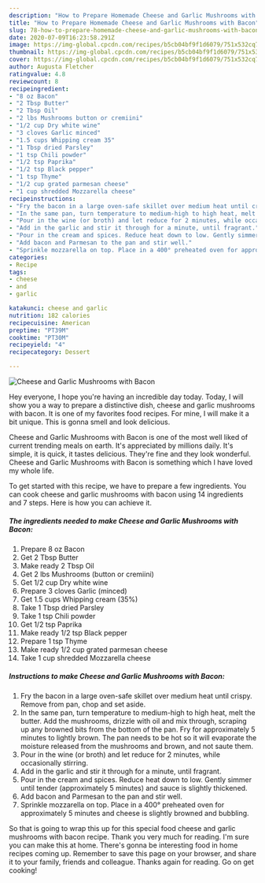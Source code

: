 ```yaml
---
description: "How to Prepare Homemade Cheese and Garlic Mushrooms with Bacon"
title: "How to Prepare Homemade Cheese and Garlic Mushrooms with Bacon"
slug: 78-how-to-prepare-homemade-cheese-and-garlic-mushrooms-with-bacon
date: 2020-07-09T16:23:58.291Z
image: https://img-global.cpcdn.com/recipes/b5cb04bf9f1d6079/751x532cq70/cheese-and-garlic-mushrooms-with-bacon-recipe-main-photo.jpg
thumbnail: https://img-global.cpcdn.com/recipes/b5cb04bf9f1d6079/751x532cq70/cheese-and-garlic-mushrooms-with-bacon-recipe-main-photo.jpg
cover: https://img-global.cpcdn.com/recipes/b5cb04bf9f1d6079/751x532cq70/cheese-and-garlic-mushrooms-with-bacon-recipe-main-photo.jpg
author: Augusta Fletcher
ratingvalue: 4.8
reviewcount: 8
recipeingredient:
- "8 oz Bacon"
- "2 Tbsp Butter"
- "2 Tbsp Oil"
- "2 lbs Mushrooms button or cremiini"
- "1/2 cup Dry white wine"
- "3 cloves Garlic minced"
- "1.5 cups Whipping cream 35"
- "1 Tbsp dried Parsley"
- "1 tsp Chili powder"
- "1/2 tsp Paprika"
- "1/2 tsp Black pepper"
- "1 tsp Thyme"
- "1/2 cup grated parmesan cheese"
- "1 cup shredded Mozzarella cheese"
recipeinstructions:
- "Fry the bacon in a large oven-safe skillet over medium heat until crispy. Remove from pan, chop and set aside."
- "In the same pan, turn temperature to medium-high to high heat, melt the butter. Add the mushrooms, drizzle with oil and mix through, scraping up any browned bits from the bottom of the pan. Fry for approximately 5 minutes to lightly brown. The pan needs to be hot so it will evaporate the moisture released from the mushrooms and brown, and not saute them."
- "Pour in the wine (or broth) and let reduce for 2 minutes, while occasionally stirring."
- "Add in the garlic and stir it through for a minute, until fragrant."
- "Pour in the cream and spices. Reduce heat down to low. Gently simmer until tender (approximately 5 minutes) and sauce is slightly thickened."
- "Add bacon and Parmesan to the pan and stir well."
- "Sprinkle mozzarella on top. Place in a 400° preheated oven for approximately 5 minutes and cheese is slightly browned and bubbling."
categories:
- Recipe
tags:
- cheese
- and
- garlic

katakunci: cheese and garlic 
nutrition: 182 calories
recipecuisine: American
preptime: "PT39M"
cooktime: "PT30M"
recipeyield: "4"
recipecategory: Dessert

---
```



![Cheese and Garlic Mushrooms with Bacon](https://img-global.cpcdn.com/recipes/b5cb04bf9f1d6079/751x532cq70/cheese-and-garlic-mushrooms-with-bacon-recipe-main-photo.jpg)

Hey everyone, I hope you're having an incredible day today. Today, I will show you a way to prepare a distinctive dish, cheese and garlic mushrooms with bacon. It is one of my favorites food recipes. For mine, I will make it a bit unique. This is gonna smell and look delicious.

Cheese and Garlic Mushrooms with Bacon is one of the most well liked of current trending meals on earth. It's appreciated by millions daily. It's simple, it is quick, it tastes delicious. They're fine and they look wonderful. Cheese and Garlic Mushrooms with Bacon is something which I have loved my whole life.




To get started with this recipe, we have to prepare a few ingredients. You can cook cheese and garlic mushrooms with bacon using 14 ingredients and 7 steps. Here is how you can achieve it.

<!--inarticleads1-->

##### The ingredients needed to make Cheese and Garlic Mushrooms with Bacon:

1. Prepare 8 oz Bacon
1. Get 2 Tbsp Butter
1. Make ready 2 Tbsp Oil
1. Get 2 lbs Mushrooms (button or cremiini)
1. Get 1/2 cup Dry white wine
1. Prepare 3 cloves Garlic (minced)
1. Get 1.5 cups Whipping cream (35%)
1. Take 1 Tbsp dried Parsley
1. Take 1 tsp Chili powder
1. Get 1/2 tsp Paprika
1. Make ready 1/2 tsp Black pepper
1. Prepare 1 tsp Thyme
1. Make ready 1/2 cup grated parmesan cheese
1. Take 1 cup shredded Mozzarella cheese




<!--inarticleads2-->

##### Instructions to make Cheese and Garlic Mushrooms with Bacon:

1. Fry the bacon in a large oven-safe skillet over medium heat until crispy. Remove from pan, chop and set aside.
1. In the same pan, turn temperature to medium-high to high heat, melt the butter. Add the mushrooms, drizzle with oil and mix through, scraping up any browned bits from the bottom of the pan. Fry for approximately 5 minutes to lightly brown. The pan needs to be hot so it will evaporate the moisture released from the mushrooms and brown, and not saute them.
1. Pour in the wine (or broth) and let reduce for 2 minutes, while occasionally stirring.
1. Add in the garlic and stir it through for a minute, until fragrant.
1. Pour in the cream and spices. Reduce heat down to low. Gently simmer until tender (approximately 5 minutes) and sauce is slightly thickened.
1. Add bacon and Parmesan to the pan and stir well.
1. Sprinkle mozzarella on top. Place in a 400° preheated oven for approximately 5 minutes and cheese is slightly browned and bubbling.




So that is going to wrap this up for this special food cheese and garlic mushrooms with bacon recipe. Thank you very much for reading. I'm sure you can make this at home. There's gonna be interesting food in home recipes coming up. Remember to save this page on your browser, and share it to your family, friends and colleague. Thanks again for reading. Go on get cooking!
